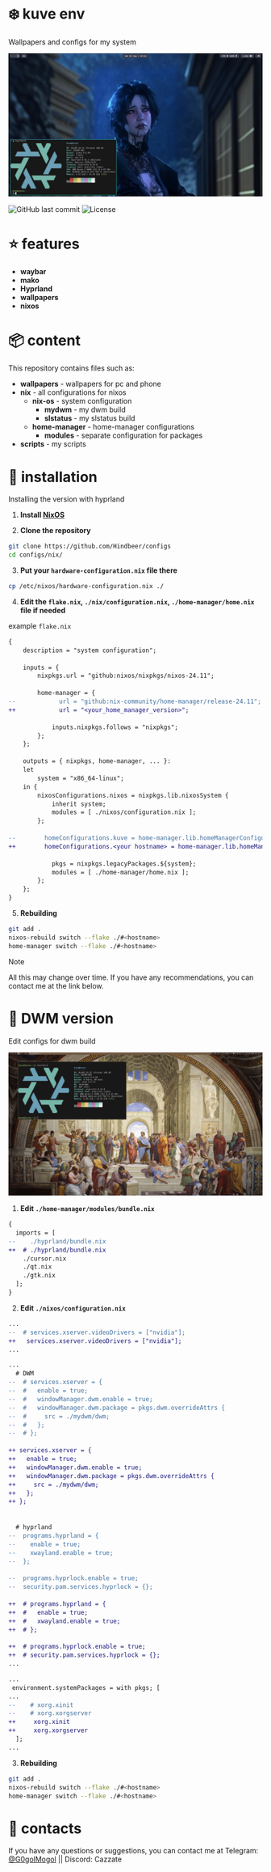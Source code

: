# ❄️ kuve env

Wallpapers and configs for my system

![screenshot](./screenshots/screen2.jpg)

![GitHub last commit](https://img.shields.io/github/last-commit/Hindbeer/configs)
![License](https://img.shields.io/github/license/Hindbeer/configs)

# ⭐️ features

- **waybar**
- **mako**
- **Hyprland**
- **wallpapers**
- **nixos**

# 📦 content

This repository contains files such as:

- **wallpapers** - wallpapers for pc and phone
- **nix** - all configurations for nixos
  - **nix-os** - system configuration
    - **mydwm** - my dwm build
    - **slstatus** - my slstatus build
  - **home-manager** - home-manager configurations
    - **modules** - separate configuration for packages
- **scripts** - my scripts

# 📀 installation

Installing the version with hyprland

1. **Install [NixOS](https://nixos.org/)**

2. **Clone the repository**

```bash
git clone https://github.com/Hindbeer/configs
cd configs/nix/
```

3. **Put your `hardware-configuration.nix` file there**

```bash
cp /etc/nixos/hardware-configuration.nix ./
```

4. **Edit the `flake.nix`, `./nix/configuration.nix`, `./home-manager/home.nix` file if needed**

example `flake.nix`

```diff
{
    description = "system configuration";

    inputs = {
        nixpkgs.url = "github:nixos/nixpkgs/nixos-24.11";

        home-manager = {
--            url = "github:nix-community/home-manager/release-24.11";
++            url = "<your_home_manager_version>";

            inputs.nixpkgs.follows = "nixpkgs";
        };
    };

    outputs = { nixpkgs, home-manager, ... }:
    let
        system = "x86_64-linux";
    in {
        nixosConfigurations.nixos = nixpkgs.lib.nixosSystem {
            inherit system;
            modules = [ ./nixos/configuration.nix ];
        };

--        homeConfigurations.kuve = home-manager.lib.homeManagerConfiguration {
++        homeConfigurations.<your hostname> = home-manager.lib.homeManagerConfiguration {

            pkgs = nixpkgs.legacyPackages.${system};
            modules = [ ./home-manager/home.nix ];
        };
    };
}
```

5. **Rebuilding**

```bash
git add .
nixos-rebuild switch --flake ./#<hostname>
home-manager switch --flake ./#<hostname>
```

> [!NOTE]
> All this may change over time. If you have any recommendations, you can contact me at the link below.

# 📁 DWM version

Edit configs for dwm build

![screen](./screenshots/screen.png)

1. **Edit `./home-manager/modules/bundle.nix`**

```diff
{
  imports = [
--    ./hyprland/bundle.nix
++  # ./hyprland/bundle.nix
    ./cursor.nix
    ./qt.nix
    ./gtk.nix
  ];
}
```

2. **Edit `./nixos/configuration.nix`**

```diff
...
--  # services.xserver.videoDrivers = ["nvidia"];
++   services.xserver.videoDrivers = ["nvidia"];
...
```

```diff
...
  # DWM
--  # services.xserver = {
--  #   enable = true;
--  #   windowManager.dwm.enable = true;
--  #   windowManager.dwm.package = pkgs.dwm.overrideAttrs {
--  #     src = ./mydwm/dwm;
--  #   };
--  # };

++ services.xserver = {
++   enable = true;
++   windowManager.dwm.enable = true;
++   windowManager.dwm.package = pkgs.dwm.overrideAttrs {
++     src = ./mydwm/dwm;
++   };
++ };


  # hyprland
--  programs.hyprland = {
--    enable = true;
--    xwayland.enable = true;
--  };

--  programs.hyprlock.enable = true;
--  security.pam.services.hyprlock = {};

++  # programs.hyprland = {
++  #   enable = true;
++  #   xwayland.enable = true;
++  # };

++  # programs.hyprlock.enable = true;
++  # security.pam.services.hyprlock = {};
...
```

```diff
...
 environment.systemPackages = with pkgs; [
...
--    # xorg.xinit
--    # xorg.xorgserver
++     xorg.xinit
++     xorg.xorgserver
  ];
...
```

3. **Rebuilding**

```bash
git add .
nixos-rebuild switch --flake ./#<hostname>
home-manager switch --flake ./#<hostname>
```

# 👥 contacts

If you have any questions or suggestions, you can contact me at Telegram: [@G0golMogol](https://t.me/G0golMogol) || Discord: Cazzate
